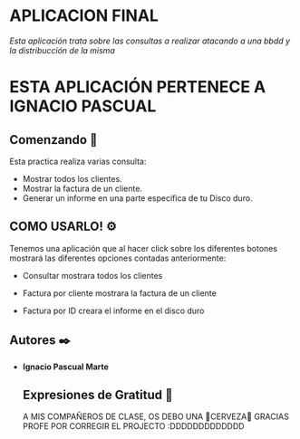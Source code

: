 # APLICACION FINAL
_Esta aplicación trata sobre las consultas a realizar atacando a una bbdd y la distribucción de la misma_ 

# ESTA APLICACIÓN PERTENECE A IGNACIO PASCUAL


## Comenzando 🚀
Esta practica realiza varias consulta:

  - Mostrar todos los clientes.
  - Mostrar la factura de un cliente.
  - Generar un informe en una parte especifica de tu Disco duro.

## COMO USARLO! ⚙️

  Tenemos una aplicación que al hacer click sobre los diferentes botones mostrará las diferentes opciones contadas anteriormente:
  
  - Consultar mostrara todos los clientes
  
  - Factura por cliente mostrara la factura de un cliente
  
  - Factura por ID creara el informe en el disco duro

## Autores ✒️

* **Ignacio Pascual Marte**
  
  ## Expresiones de Gratitud 🎁
  
  A MIS COMPAÑEROS DE CLASE, OS DEBO UNA 🍺CERVEZA🍺
  GRACIAS PROFE POR CORREGIR EL PROJECTO :DDDDDDDDDDDDD

  
  
